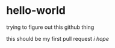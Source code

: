 # hello-world
trying to figure out this github thing

this should be my first pull request
*i hope*
